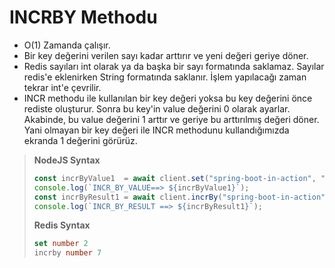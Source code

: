# INCRBY Methodu

* O(1) Zamanda çalışır.
* Bir key değerini verilen sayı kadar arttırır ve yeni değeri geriye döner.
* Redis sayıları int olarak ya da başka bir sayı formatında saklamaz. Sayılar redis'e eklenirken String
  formatında saklanır. İşlem yapılacağı zaman tekrar int'e çevrilir.
* INCR methodu ile kullanılan bir key değeri yoksa bu key değerini önce rediste oluşturur.
  Sonra bu key'in value değerini 0 olarak ayarlar. Akabinde, bu value değerini 1 arttır ve geriye bu arttırılmış
  değeri döner. Yani olmayan bir key değeri ile INCR methodunu kullandığımızda ekranda 1 değerini görürüz.

> <b>NodeJS Syntax</b>
> ````javascript
> const incrByValue1  = await client.set("spring-boot-in-action", "300");
> console.log(`INCR_BY_VALUE==> ${incrByValue1}`);
> const incrByResult1 = await client.incrBy("spring-boot-in-action", "57");
> console.log(`INCR_BY_RESULT ==> ${incrByResult1}`);
> ````
> <b>Redis Syntax</b>
> ````SQL
> set number 2
> incrby number 7
> ````